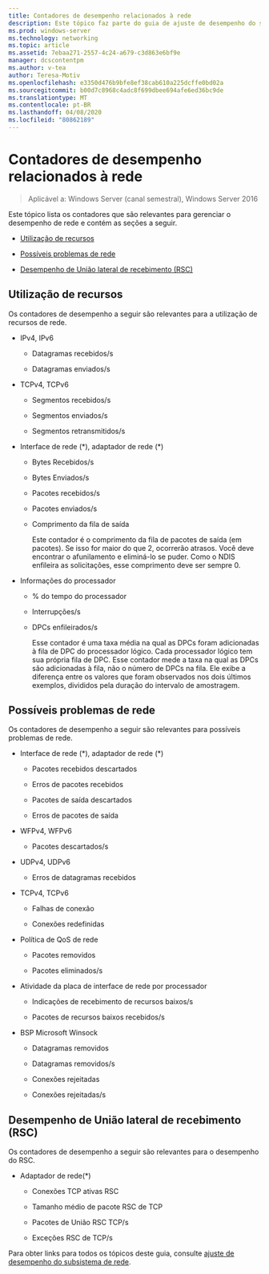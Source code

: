 ```yaml
---
title: Contadores de desempenho relacionados à rede
description: Este tópico faz parte do guia de ajuste de desempenho do subsistema de rede para o Windows Server 2016.
ms.prod: windows-server
ms.technology: networking
ms.topic: article
ms.assetid: 7ebaa271-2557-4c24-a679-c3d863e6bf9e
manager: dcscontentpm
ms.author: v-tea
author: Teresa-Motiv
ms.openlocfilehash: e3350d476b9bfe8ef38cab610a225dcffe0bd02a
ms.sourcegitcommit: b00d7c8968c4adc8f699dbee694afe6ed36bc9de
ms.translationtype: MT
ms.contentlocale: pt-BR
ms.lasthandoff: 04/08/2020
ms.locfileid: "80862189"
---
```

# <a name="network-related-performance-counters"></a>Contadores de desempenho relacionados à rede

>Aplicável a: Windows Server (canal semestral), Windows Server 2016

Este tópico lista os contadores que são relevantes para gerenciar o desempenho de rede e contém as seções a seguir.  
  
-   [Utilização de recursos](#bkmk_ru)  
  
-   [Possíveis problemas de rede](#bkmk_np)  
  
-   [Desempenho de União lateral de recebimento (RSC)](#bkmk_rsc)  
  
##  <a name="resource-utilization"></a><a name="bkmk_ru"></a>Utilização de recursos  

Os contadores de desempenho a seguir são relevantes para a utilização de recursos de rede.  
  
- IPv4, IPv6  
  
  -   Datagramas recebidos/s  
  
  -   Datagramas enviados/s  
  
- TCPv4, TCPv6  
  
  -   Segmentos recebidos/s  
  
  -   Segmentos enviados/s  
  
  -   Segmentos retransmitidos/s  
  
- Interface de rede (*), adaptador de rede (\*)  
  
  - Bytes Recebidos/s  
  
  - Bytes Enviados/s  
  
  - Pacotes recebidos/s  
  
  - Pacotes enviados/s  
  
  - Comprimento da fila de saída  
  
    Este contador é o comprimento da fila de pacotes de saída \(em pacotes\). Se isso for maior do que 2, ocorrerão atrasos. Você deve encontrar o afunilamento e eliminá-lo se puder. Como o NDIS enfileira as solicitações, esse comprimento deve ser sempre 0.  
  
- Informações do processador  
  
  - % do tempo do processador  
  
  - Interrupções/s  
  
  - DPCs enfileirados/s  
  
    Esse contador é uma taxa média na qual as DPCs foram adicionadas à fila de DPC do processador lógico. Cada processador lógico tem sua própria fila de DPC. Esse contador mede a taxa na qual as DPCs são adicionadas à fila, não o número de DPCs na fila. Ele exibe a diferença entre os valores que foram observados nos dois últimos exemplos, divididos pela duração do intervalo de amostragem.  
  
##  <a name="potential-network-problems"></a><a name="bkmk_np"></a>Possíveis problemas de rede  

Os contadores de desempenho a seguir são relevantes para possíveis problemas de rede.  
  
-   Interface de rede (*), adaptador de rede (\*)  
  
    -   Pacotes recebidos descartados  
  
    -   Erros de pacotes recebidos  
  
    -   Pacotes de saída descartados  
  
    -   Erros de pacotes de saída  
  
-   WFPv4, WFPv6  
  
    -   Pacotes descartados/s

-   UDPv4, UDPv6

    -   Erros de datagramas recebidos  
  
-   TCPv4, TCPv6  
  
    -   Falhas de conexão  
  
    -   Conexões redefinidas  
  
-   Política de QoS de rede  
  
    -   Pacotes removidos  
  
    -   Pacotes eliminados/s  
  
-   Atividade da placa de interface de rede por processador  
  
    -   Indicações de recebimento de recursos baixos/s  
  
    -   Pacotes de recursos baixos recebidos/s  
  
-   BSP Microsoft Winsock  
  
    -   Datagramas removidos  
  
    -   Datagramas removidos/s  
  
    -   Conexões rejeitadas  
  
    -   Conexões rejeitadas/s  
  
##  <a name="receive-side-coalescing-rsc-performance"></a><a name="bkmk_rsc"></a>Desempenho de União lateral de recebimento (RSC)  

Os contadores de desempenho a seguir são relevantes para o desempenho do RSC.  
  
-   Adaptador de rede(*)  
  
    -   Conexões TCP ativas RSC  
  
    -   Tamanho médio de pacote RSC de TCP  
  
    -   Pacotes de União RSC TCP/s  
  
    -   Exceções RSC de TCP/s

Para obter links para todos os tópicos deste guia, consulte [ajuste de desempenho do subsistema de rede](net-sub-performance-top.md).